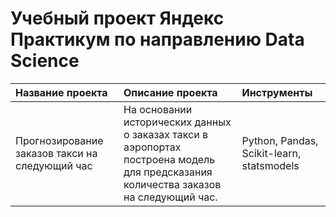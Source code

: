 # Учебный проект Яндекс Практикум по направлению Data Science

|Название проекта|Описание проекта|Инструменты|
|:---------------|:---------------|:----------|
|Прогнозирование заказов такси на следующий час|На основании исторических данных о заказах такси в аэропортах построена модель для предсказания количества заказов на следующий час.|Python, Pandas, Scikit-learn, statsmodels|
